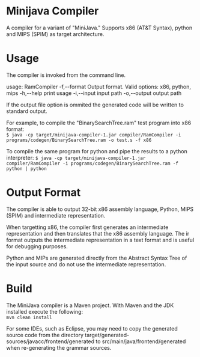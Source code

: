 Minijava Compiler
=================
A compiler for a variant of "MiniJava." Supports x86 (AT&T Syntax), python and MIPS (SPIM) as target architecture.

Usage
=====
The compiler is invoked from the command line. 

usage: RamCompiler
 -f,--format <arg>   Output format. Valid options: x86, python, mips
 -h,--help           print usage
 -i,--input <arg>    input path
 -o,--output <arg>   output path

If the output file option is ommited the generated code will be written to standard output.
 
For example, to compile the "BinarySearchTree.ram" test program into x86 format:  
`$ java -cp target/minijava-compiler-1.jar compiler/RamCompiler -i programs/codegen/BinarySearchTree.ram -o test.s -f x86`  
  
To compile the same program for python and pipe the results to a python interpreter:
`$ java -cp target/minijava-compiler-1.jar compiler/RamCompiler -i programs/codegen/BinarySearchTree.ram -f python | python`  

Output Format
=============
The compiler is able to output 32-bit x86 assembly language, Python, MIPS (SPIM) and intermediate representation. 

When targetting x86, the compiler first generates an intermediate representation and then translates that the x86 assembly language. The ir format outputs the intermediate representation in a text format and is useful for debugging purposes.

Python and MIPs are generated directly from the Abstract Syntax Tree of the input source and do not use the intermediate representation. 

Build
=====
The MiniJava compiler is a Maven project. With Maven and the JDK installed execute the following:  
`mvn clean install`  

For some IDEs, such as Eclipse, you may need to copy the generated source code from the directory target/generated-sources/javacc/frontend/generated
to src/main/java/frontend/generated when re-generating the grammar sources.
